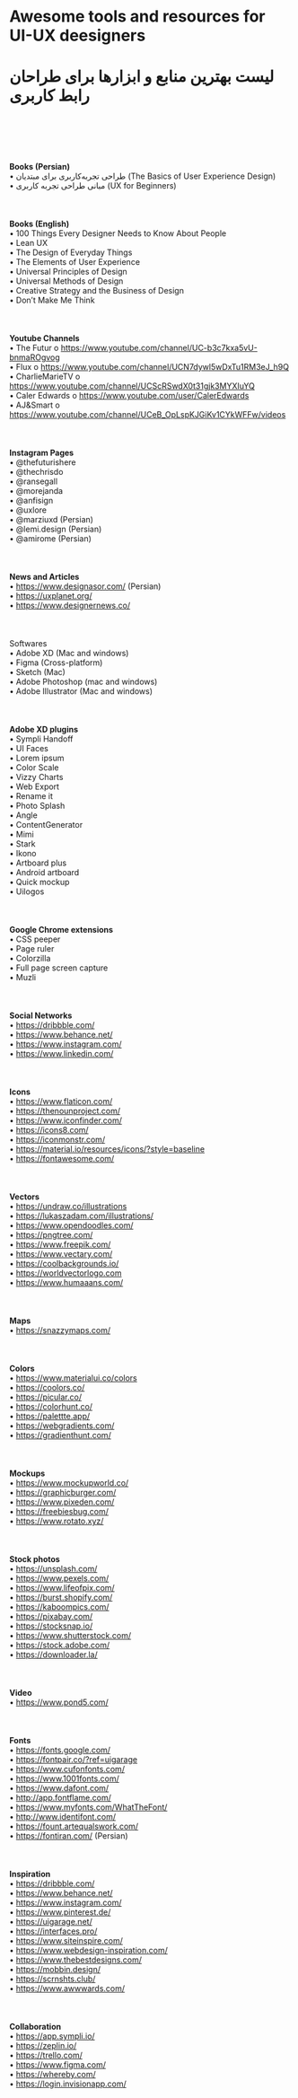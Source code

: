 <h1>Awesome tools and resources for UI-UX deesigners</h1>
<h1>لیست بهترین منابع و ابزارها برای طراحان رابط کاربری</h1>
<br><br><br><br>

<b>Books (Persian) </b>
<br>
•	طراحی تجربه‌کاربری برای مبتدیان  (The Basics of User Experience Design)
<br>
•	مبانی طراحی تجربه کاربری (UX for Beginners)
<br><br><br><br>
<b>Books (English) </b>
<br>
•	100 Things Every Designer Needs to Know About People
<br>
•	Lean UX
<br>
•	The Design of Everyday Things
<br>
•	The Elements of User Experience
<br>
• Universal Principles of Design
<br>
•	Universal Methods of Design
<br>
•	Creative Strategy and the Business of Design
<br>
•	Don’t Make Me Think	
<br><br><br><br>
<b>Youtube Channels</b>
<br>
•	The Futur
o	https://www.youtube.com/channel/UC-b3c7kxa5vU-bnmaROgvog
<br>
•	Flux
o	https://www.youtube.com/channel/UCN7dywl5wDxTu1RM3eJ_h9Q
<br>
•	CharlieMarieTV
o	https://www.youtube.com/channel/UCScRSwdX0t31gjk3MYXIuYQ
<br>
•	Caler Edwards
o	https://www.youtube.com/user/CalerEdwards
<br>
•	AJ&Smart
o	https://www.youtube.com/channel/UCeB_OpLspKJGiKv1CYkWFFw/videos
<br><br><br><br>
<b>Instagram Pages</b>
<br>
•	@thefuturishere
<br>
•	@thechrisdo
<br>
•	@ransegall
<br>
•	@morejanda
<br>
•	@anfisign
<br>
•	@uxlore
<br>
•	@marziuxd (Persian)
<br>
•	@lemi.design (Persian)
<br>
•	@amirome (Persian)
<br><br><br><br>
<b>News and Articles</b>
<br>
•	https://www.designasor.com/ (Persian)
<br>
•	https://uxplanet.org/
<br>
•	https://www.designernews.co/ 
<br><br><br><br>
Softwares</b>
<br>
•	Adobe XD (Mac and windows)
<br>
•	Figma (Cross-platform)
<br>
•	Sketch (Mac)
<br>
•	Adobe Photoshop (mac and windows)
<br>
•	Adobe Illustrator (Mac and windows)
<br><br><br><br>
<b>Adobe XD plugins</b>
<br>
•	Sympli Handoff
<br>
•	UI Faces
<br>
•	Lorem ipsum
<br>
•	Color Scale
<br>
•	Vizzy Charts
<br>
•	Web Export
<br>
•	Rename it
<br>
•	Photo Splash
<br>
•	Angle
<br>
•	ContentGenerator
<br>
•	Mimi
<br>
•	Stark
<br>
•	Ikono
<br>
•	Artboard plus
<br>
•	Android artboard
<br>
•	Quick mockup
<br>
•	Uilogos
<br><br><br><br>
<b>Google Chrome extensions</b>
<br>
•	CSS peeper
<br>
•	Page ruler
<br>
•	Colorzilla
<br>
•	Full page screen capture
<br>
•	Muzli
<br><br><br><br>
<b>Social Networks</b>
<br>
•	https://dribbble.com/
<br>
•	https://www.behance.net/
<br>
•	https://www.instagram.com/
<br>
•	https://www.linkedin.com/
<br><br><br><br>
<b>Icons</b>
<br>
•	https://www.flaticon.com/
<br>
•	https://thenounproject.com/
<br>
•	https://www.iconfinder.com/
<br>
•	https://icons8.com/
<br>
•	https://iconmonstr.com/
<br>
•	https://material.io/resources/icons/?style=baseline
<br>
•	https://fontawesome.com/
<br><br><br><br>
<b>Vectors</b>
<br>
•	https://undraw.co/illustrations
<br>
•	https://lukaszadam.com/illustrations/
<br>
•	https://www.opendoodles.com/
<br>
•	https://pngtree.com/
<br>
•	https://www.freepik.com/
<br>
•	https://www.vectary.com/
<br>
•	https://coolbackgrounds.io/
<br>
•	https://worldvectorlogo.com
<br>
•	https://www.humaaans.com/
<br><br><br><br>
<b>Maps</b>
<br>
•	https://snazzymaps.com/
<br><br><br><br>
<b>Colors</b>
<br>
•	https://www.materialui.co/colors
<br>
•	https://coolors.co/
<br>
•	https://picular.co/
<br>
•	https://colorhunt.co/
<br>
•	https://palettte.app/
<br>
•	https://webgradients.com/
<br>
•	https://gradienthunt.com/
<br><br><br><br>
<b>Mockups</b>
<br>
•	https://www.mockupworld.co/
<br>
•	https://graphicburger.com/
<br>
•	https://www.pixeden.com/
<br>
•	https://freebiesbug.com/
<br>
•	https://www.rotato.xyz/
<br><br><br><br>
<b>Stock photos</b>
<br>
•	https://unsplash.com/
<br>
•	https://www.pexels.com/
<br>
•	https://www.lifeofpix.com/
<br>
•	https://burst.shopify.com/
<br>
•	https://kaboompics.com/
<br>
•	https://pixabay.com/
<br>
•	https://stocksnap.io/
<br>
•	https://www.shutterstock.com/
<br>
•	https://stock.adobe.com/
<br>
•	https://downloader.la/
<br><br><br><br>
<b>Video</b>
<br>
•	https://www.pond5.com/
<br><br><br><br>
<b>Fonts</b>
<br>
•	https://fonts.google.com/
<br>
•	https://fontpair.co/?ref=uigarage
<br>
•	https://www.cufonfonts.com/
<br>
•	https://www.1001fonts.com/
<br>
•	https://www.dafont.com/
<br>
•	http://app.fontflame.com/
<br>
•	https://www.myfonts.com/WhatTheFont/
<br>
•	http://www.identifont.com/
<br>
•	https://fount.artequalswork.com/
<br>
•	https://fontiran.com/ (Persian)
<br><br><br><br>
<b>Inspiration</b>
<br>
•	https://dribbble.com/
<br>
•	https://www.behance.net/
<br>
•	https://www.instagram.com/
<br>
•	https://www.pinterest.de/
<br>
•	https://uigarage.net/
<br>
•	https://interfaces.pro/
<br>
•	https://www.siteinspire.com/
<br>
•	https://www.webdesign-inspiration.com/
<br>
•	https://www.thebestdesigns.com/
<br>
•	https://mobbin.design/
<br>
•	https://scrnshts.club/
<br>
•	https://www.awwwards.com/
<br><br><br><br>
<b>Collaboration</b>
<br>
•	https://app.sympli.io/
<br>
•	https://zeplin.io/
<br>
•	https://trello.com/
<br>
•	https://www.figma.com/
<br>
•	https://whereby.com/
<br>
•	https://login.invisionapp.com/
<br>
